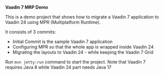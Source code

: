 **Vaadin 7 MRP Demo**

This is a demo project that shows how to migrate a Vaadin 7 application to Vaadin 24 using MPR (Multiplatform Runtime).

It consists of 3 commits:

- Initial Commit is the sample Vaadin 7 application
- Configuring MPR so that the whole app is wrapped inside Vaadin 24
- Migrating the layouts to Vaadin 24 - while keeping the Vaadin 7 Grid

Run `mvn jetty:run` command to start the project. Note that Vaadin 7 requires Java 8 while Vaadin 24 part needs Java 17
